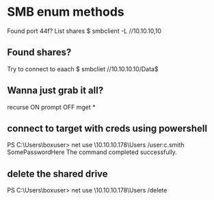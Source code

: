 # SMB enum methods
Found port 44f? List shares
$ smbclient -L //10.10.10,10

## Found shares? 
Try to connect to eaach
$ smbcliet //10.10.10.10/Data$

## Wanna just grab it all?
recurse ON
prompt OFF
mget *


## connect to target with creds using powershell
PS C:\Users\boxuser> net use \\10.10.10.178\Users /user:c.smith SomePasswordHere
The command completed successfully.

## delete the shared drive
PS C:\Users\boxuser> net use \\10.10.10.178\Users /delete
